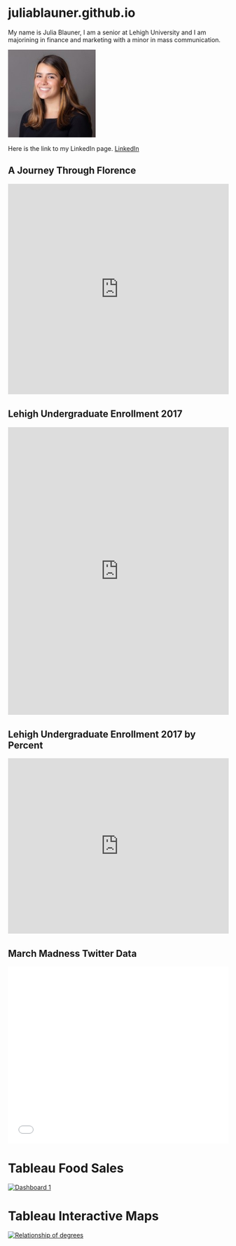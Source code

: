 # juliablauner.github.io




My name is Julia Blauner, I am a senior at Lehigh University and I am majorining in finance and marketing with a minor in mass communication. 






![JuliaBlaunerProfilePhoto](https://github.com/juliablauner/juliablauner.github.io/blob/main/1598375112483.jpg?raw=true)








Here is the link to my LinkedIn page. [LinkedIn](https://www.linkedin.com/in/juliablauner/)




## A Journey Through Florence 
<iframe width="100%" height="480px" src="https://poly.google.com/view/evB2abWrdlO/embed?chrome=min" frameborder="0" style="border:none;" allowvr="yes" allow="vr; xr; accelerometer; magnetometer; gyroscope; autoplay;" allowfullscreen mozallowfullscreen="true" webkitallowfullscreen="true" onmousewheel="" ></iframe>






## Lehigh Undergraduate Enrollment 2017
<iframe title="Lehigh Enrollment 2017" aria-label="chart" id="datawrapper-chart-kIFvl" src="https://datawrapper.dwcdn.net/kIFvl/1/" scrolling="no" frameborder="0" style="width: 0; min-width: 100% !important; border: none;" height="656"></iframe><script type="text/javascript">!function(){"use strict";window.addEventListener("message",(function(a){if(void 0!==a.data["datawrapper-height"])for(var e in a.data["datawrapper-height"]){var t=document.getElementById("datawrapper-chart-"+e)||document.querySelector("iframe[src*='"+e+"']");t&&(t.style.height=a.data["datawrapper-height"][e]+"px")}}))}();
</script> 






## Lehigh Undergraduate Enrollment 2017 by Percent
<iframe title="Lehigh Undergraduate Enrollment 2017" aria-label="Interactive line chart" id="datawrapper-chart-GCAZp" src="https://datawrapper.dwcdn.net/GCAZp/1/" scrolling="no" frameborder="0" style="width: 0; min-width: 100% !important; border: none;" height="400"></iframe><script type="text/javascript">!function(){"use strict";window.addEventListener("message",(function(a){if(void 0!==a.data["datawrapper-height"])for(var e in a.data["datawrapper-height"]){var t=document.getElementById("datawrapper-chart-"+e)||document.querySelector("iframe[src*='"+e+"']");t&&(t.style.height=a.data["datawrapper-height"][e]+"px")}}))}();
</script>






## March Madness Twitter Data
<style>.embed-container {position: relative; padding-bottom: 80%; height: 0; max-width: 100%;} .embed-container iframe, .embed-container object, .embed-container iframe{position: absolute; top: 0; left: 0; width: 100%; height: 100%;} small{position: absolute; z-index: 40; bottom: 0; margin-bottom: -15px;}</style><div class="embed-container"><iframe width="500" height="400" frameborder="0" scrolling="no" marginheight="0" marginwidth="0" title="March Madness Twitter Data Final" src="//lu.maps.arcgis.com/apps/Embed/index.html webmap=6bea30f6ba044a4d8409b92c323da78e&extent=-144.4513,6.2705,-47.42,51.7536&zoom=true&previewImage=false&scale=true&disable_scroll=true&theme=light"></iframe></div> 





# Tableau Food Sales
<div class='tableauPlaceholder' id='viz1618340161293' style='position: relative'><noscript><a href='#'><img alt='Dashboard 1 ' src='https:&#47;&#47;public.tableau.com&#47;static&#47;images&#47;Fo&#47;FoodSalesProject&#47;Dashboard1&#47;1_rss.png' style='border: none' /></a></noscript><object class='tableauViz'  style='display:none;'><param name='host_url' value='https%3A%2F%2Fpublic.tableau.com%2F' /> <param name='embed_code_version' value='3' /> <param name='site_root' value='' /><param name='name' value='FoodSalesProject&#47;Dashboard1' /><param name='tabs' value='no' /><param name='toolbar' value='yes' /><param name='static_image' value='https:&#47;&#47;public.tableau.com&#47;static&#47;images&#47;Fo&#47;FoodSalesProject&#47;Dashboard1&#47;1.png' /> <param name='animate_transition' value='yes' /><param name='display_static_image' value='yes' /><param name='display_spinner' value='yes' /><param name='display_overlay' value='yes' /><param name='display_count' value='yes' /><param name='language' value='en' /><param name='filter' value='publish=yes' /></object></div><script type='text/javascript'>var divElement = document.getElementById('viz1618340161293');var vizElement = divElement.getElementsByTagName('object')[0];if ( divElement.offsetWidth > 800 ) { vizElement.style.width='100%';vizElement.style.height=(divElement.offsetWidth*0.75)+'px';} else if ( divElement.offsetWidth > 500 ) { vizElement.style.width='100%';vizElement.style.height=(divElement.offsetWidth*0.75)+'px';} else { vizElement.style.width='100%';vizElement.style.height='777px';}var scriptElement = document.createElement('script'); scriptElement.src = 'https://public.tableau.com/javascripts/api/viz_v1.js'; vizElement.parentNode.insertBefore(scriptElement, vizElement);</script>





# Tableau Interactive Maps 
<div class='tableauPlaceholder' id='viz1618778533914' style='position: relative'><noscript><a href='#'><img alt='Relationship of degrees ' src='https:&#47;&#47;public.tableau.com&#47;static&#47;images&#47;7S&#47;7SCT8FSR8&#47;1_rss.png' style='border: none' /></a></noscript><object class='tableauViz'  style='display:none;'><param name='host_url' value='https%3A%2F%2Fpublic.tableau.com%2F' /> <param name='embed_code_version' value='3' /> <param name='path' value='shared&#47;7SCT8FSR8' /> <param name='toolbar' value='yes' /><param name='static_image' value='https:&#47;&#47;public.tableau.com&#47;static&#47;images&#47;7S&#47;7SCT8FSR8&#47;1.png' /> <param name='animate_transition' value='yes' /><param name='display_static_image' value='yes' /><param name='display_spinner' value='yes' /><param name='display_overlay' value='yes' /><param name='display_count' value='yes' /><param name='language' value='en' /><param name='filter' value='publish=yes' /></object></div> <script type='text/javascript'>var divElement = document.getElementById('viz1618778533914'); var vizElement = divElement.getElementsByTagName('object')[0]; vizElement.style.width='1016px';vizElement.style.height='991px';var scriptElement = document.createElement('script'); scriptElement.src = 'https://public.tableau.com/javascripts/api/viz_v1.js'; vizElement.parentNode.insertBefore(scriptElement, vizElement);  </script>
